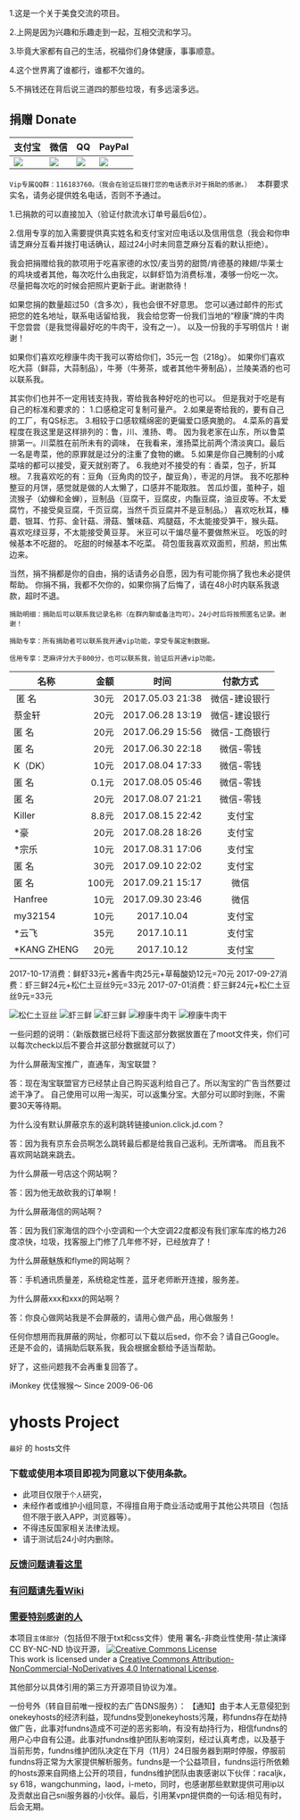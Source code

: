 1.这是一个关于美食交流的项目。

2.上网是因为兴趣和乐趣走到一起，互相交流和学习。

3.毕竟大家都有自己的生活，祝福你们身体健康，事事顺意。

4.这个世界离了谁都行，谁都不欠谁的。

5.不捐钱还在背后说三道四的那些垃圾，有多远滚多远。

## 捐赠 Donate
|  支付宝  |   微信   |    QQ    |  PayPal  |
| -------- | -------- | -------- | -------- |
| [![](https://raw.githubusercontent.com/vokins/yhosts/master/vip/alipay.png)](HTTPS://QR.ALIPAY.COM/TSX08766TZIVT1DE64OHDB "alipay") | [![](https://raw.githubusercontent.com/vokins/yhosts/master/vip/wechat.png)]( "wxp://f2f0akM2x96kGieBpsQM5WTfW2h_iLlop8Mx" "wechat") |![](https://raw.githubusercontent.com/vokins/yhosts/master/vip/qq.png) | [![](https://raw.githubusercontent.com/vokins/yhosts/master/vip/paypal.png)](https://paypal.me/ikwok/32.69 "PayPal") |


`Vip专属QQ群：116183760。（我会在验证后拨打您的电话表示对于捐助的感谢。）
`
本群要求实名，请务必提供姓名电话，否则不予通过。

1.已捐款的可以直接加入（验证付款流水订单号最后6位）。

2.信用专享的加入需要提供真实姓名和支付宝对应电话以及信用信息（我会和你申请芝麻分互看并拨打电话确认，超过24小时未同意芝麻分互看的默认拒绝）。

我会把捐赠给我的款项用于吃喜家德的水饺/麦当劳的甜筒/肯德基的辣翅/华莱士的鸡块或者其他，每次吃什么由我定，以鲜虾馅为消费标准，凑够一份吃一次。
尽量把每次吃的时候会把照片更新于此。谢谢款待！

如果您捐的数量超过50（含多次），我也会很不好意思。
您可以通过邮件的形式把您的姓名地址，联系电话留给我，
我会给您寄一份我们当地的“穆康”牌的牛肉干您尝尝（是我觉得最好吃的牛肉干，没有之一）。
以及一份我的手写明信片！谢谢！

如果你们喜欢吃穆康牛肉干我可以寄给你们，35元一包（218g）。
如果你们喜欢吃大蒜（鲜蒜，大蒜制品），牛蒡（牛蒡茶，或者其他牛蒡制品），兰陵美酒的也可以联系我。

其实你们也并不一定用钱支持我，寄给我各种好吃的也可以。
但是我对于吃是有自己的标准和要求的：
1.口感稳定可复制可量产。
2.如果是寄给我的，要有自己的工厂，有QS标志。
3.相较于口感软糯绵密的更偏爱口感爽脆的。
4.菜系的喜爱程度在我这里是这样排列的：鲁，川、淮扬、粤。
因为我老家在山东，所以鲁菜排第一。川菜胜在前所未有的调味，
在我看来，淮扬菜比前两个清淡爽口。最后一名是粤菜，他的原罪就是过分的注重了食物的嫩。
5.如果是你自己腌制的小咸菜啥的都可以接受，夏天就别寄了。
6.我绝对不接受的有：香菜，包子，折耳根。
7.我喜欢吃的有：豆角（豆角肉的饺子，酸豆角），枣泥的月饼。
我不吃那种整豆的月饼，感觉就是做的人太懒了，口感并不能取胜。
苦瓜炒蛋，茧种子，姐流猴子（幼蝉和金蝉），豆制品（豆腐干，豆腐皮，内酯豆腐，油豆皮等。不太爱腐竹，不接受臭豆腐，千页豆腐，当然千页豆腐并不是豆制品。）
喜欢吃秋耳，榛蘑、银耳、竹荪、金针菇、滑菇、蟹味菇、鸡腿菇，不太能接受笋干，猴头菇。
喜欢吃绿豆芽，不太能接受黄豆芽。
米豆可以干煸尽量不要做熬米豆。
吃饭的时候基本不吃甜的。
吃甜的时候基本不吃菜。
荷包蛋我喜欢双面煎，煎胡，煎出焦边来。

当然，捐不捐都是你的自由，捐的话请务必自愿，因为有可能你捐了我也未必提供帮助。
你捐不捐，我都不欠你的，如果你捐了后悔了，请在48小时内联系我退款，超时不退。

`捐助明细：捐助后可以联系我记录名称（在群内聊或备注均可）。24小时后将按照匿名记录。谢谢！
`

`
捐助专享：所有捐助者可以联系我开通vip功能，享受专属定制数据。
`

`
信用专享：芝麻评分大于800分，也可以联系我，验证后开通vip功能。
`



|    名称   |  金额  |       时间       |   付款方式    |
| --------- | -----: |:----------------:|  :---------:  |
|  匿  名  |  30元  | 2017.05.03 21:38 | 微信-建设银行 |
|   蔡金轩  |  20元  | 2017.06.28 13:19 | 微信-建设银行 |
|   匿  名  |  20元  | 2017.06.29 15:56 | 微信-工商银行 |
|   匿  名  |  20元  | 2017.06.30 22:18 | 微信-零钱     |
|   K（DK） |  10元  | 2017.08.04 17:33 | 微信-零钱     |
|   匿  名  |  0.1元 | 2017.08.05 05:46 | 微信-零钱     |
|   匿  名  |  20元  | 2017.08.07 21:21 | 微信-零钱     |
|  Killer  |  8.8元 | 2017.08.15 22:42 |    支付宝    |
|   *豪     |  20元  | 2017.08.28 18:26 |    支付宝     |
|   *宗乐   |  10元  | 2017.08.31 17:06 |    支付宝     |
|   匿  名  |  30元  | 2017.09.10 22:02 |    支付宝     |
|   匿  名  |  100元 | 2017.09.21 15:17 | 微信     |
|   Hanfree  |  10元 | 2017.09.30 23:46 | 微信     |
|   my32154  |  10元 | 2017.10.04 | 支付宝     |
|   *云飞  |  35元 | 2017.10.11 | 支付宝     |
|   *KANG ZHENG  |  20元 | 2017.10.12 | 支付宝     |

2017-10-17消费：鲜虾33元+酱香牛肉25元+草莓酸奶12元=70元
2017-09-27消费：虾三鲜24元+松仁土豆丝9元=33元
2017-07-01消费：虾三鲜24元+松仁土豆丝9元=33元


![松仁土豆丝](https://raw.githubusercontent.com/vokins/yhosts/master/food/IMG_20170701_131045.jpg)
![虾三鲜](https://raw.githubusercontent.com/vokins/yhosts/master/food/IMG_20170701_131751.jpg)
![虾三鲜](https://raw.githubusercontent.com/vokins/yhosts/master/food/IMG20170927183237.jpg)
![穆康牛肉干](https://raw.githubusercontent.com/vokins/yhosts/master/food/IMG20170927131210.jpg)
![穆康牛肉干](https://raw.githubusercontent.com/vokins/yhosts/master/food/IMG20170927131541.jpg)



一些问题的说明：（新版数据已经将下面这部分数据放置在了moot文件夹，你们可以每次check以后不要合并这部分数据就可以了）

为什么屏蔽淘宝推广，直通车，淘宝联盟？

答：现在淘宝联盟官方已经禁止自己购买返利给自己了。所以淘宝的广告当然要过滤干净了。
自己使用可以用一淘买，可以返集分宝。大部分可以即时到账，不需要30天等待期。


为什么没有默认屏蔽京东的返利跳转链接union.click.jd.com？

答：因为我有京东会员啊怎么跳转最后都是给我自己返利。无所谓咯。
而且我不喜欢网站跳来跳去。


为什么屏蔽一号店这个网站啊？

答：因为他无故砍我的订单啊！


为什么屏蔽海信的网站啊？

答：因为我们家海信的四个小空调和一个大空调22度都没有我们家车库的格力26度凉快，垃圾，找客服上门修了几年修不好，已经放弃了！


为什么屏蔽魅族和flyme的网站啊？

答：手机通讯质量差，系统稳定性差，蓝牙老师断开连接，服务差。

为什么屏蔽xxx和xxx的网站啊？

答：你良心做网站我是不会屏蔽的，请用心做产品，用心做服务！


任何你想用而我屏蔽的网址，你都可以下载以后sed，你不会？请自己Google。
还是不会的，请捐助后联系我，我会根据金额给予适当帮助。

好了，这些问题我不会再重复回答了。


iMonkey
优佳猴猴～
Since 2009-06-06

# yhosts Project

`
最好
`
   的
hosts文件

### 下载或使用本项目即视为同意以下使用条款。
* 此项目仅限于`个人`研究，
* 未经作者或维护小组同意，不得擅自用于商业活动或用于其他公共项目（包括但不限于嵌入APP，浏览器等）。
* 不得违反国家相关法律法规。
* 请于测试后24小时内删除。

### [反馈问题请看这里](https://github.com/vokins/yhosts/wiki/反馈请看)
### [有问题请先看Wiki](https://github.com/vokins/yhosts/wiki)
### [需要特别感谢的人](https://github.com/vokins/yhosts/wiki/特别感谢)

本项目`主体部分`（包括但不限于txt和css文件）使用 署名-非商业性使用-禁止演绎 CC BY-NC-ND 协议开源，
[![Creative Commons License](https://i.creativecommons.org/l/by-nc-nd/4.0/88x31.png)](https://creativecommons.org/licenses/by-nc-nd/4.0/)  
This work is licensed under a [Creative Commons Attribution-NonCommercial-NoDerivatives 4.0 International License](https://creativecommons.org/licenses/by-nc-nd/4.0/).

其他部分以具体引用的第三方开源项目协议为准。


一份号外（转自目前唯一授权的去广告DNS服务）：
【通知】由于本人无意侵犯到onekeyhosts的经济利益，现fundns受到onekeyhosts污蔑，称fundns存在劫持做广告，此事对fundns造成不可逆的恶劣影响，有没有劫持行为，相信fundns的用户心中自有公道。此事对fundns维护团队影响深刻，经过认真考虑，以及基于当前形势，fundns维护团队决定在下月（11月）24日服务器到期时停服，停服前fundns将正常为大家提供解析服务。fundns是一个公益项目，fundns运行所依赖的hosts源来自网络上公开的项目，fundns维护团队由衷感谢以下伙伴：racaljk，sy 618，wangchunming，laod，i-meto，同时，也感谢那些默默提供可用ip以及贡献出自己sni服务器的小伙伴。最后，引用某vpn提供商的一句话:相见有时，后会无期。
